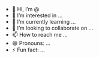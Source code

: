 - 👋 Hi, I’m @
- 👀 I’m interested in ...
- 🌱 I’m currently learning ...
- 💞️ I’m looking to collaborate on ...
- 📫 How to reach me ...
- 😄 Pronouns: ...
- ⚡ Fun fact: ...

<!---
yayannifaq/yayannifaq is a ✨ special ✨ repository because its `README.md` (this file) appears on your GitHub profile.
You can click the Preview link to take a look at your changes.
--->
